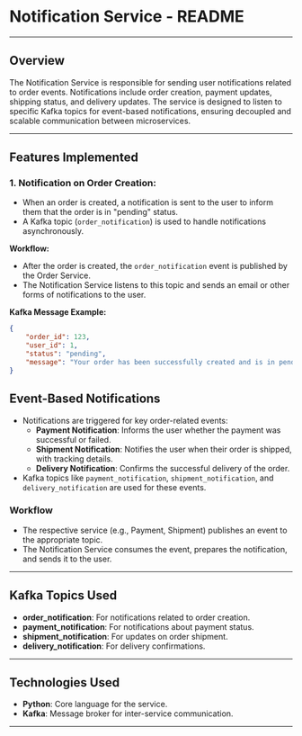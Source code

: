 # Notification Service - README

---

## Overview

The Notification Service is responsible for sending user notifications related to order events. Notifications include order creation, payment updates, shipping status, and delivery updates. The service is designed to listen to specific Kafka topics for event-based notifications, ensuring decoupled and scalable communication between microservices.

---

## Features Implemented

### 1. Notification on Order Creation:
- When an order is created, a notification is sent to the user to inform them that the order is in "pending" status.
- A Kafka topic (`order_notification`) is used to handle notifications asynchronously.

**Workflow:**
- After the order is created, the `order_notification` event is published by the Order Service.
- The Notification Service listens to this topic and sends an email or other forms of notifications to the user.

**Kafka Message Example:**
```json
{
    "order_id": 123,
    "user_id": 1,
    "status": "pending",
    "message": "Your order has been successfully created and is in pending status."
}
```
## Event-Based Notifications

- Notifications are triggered for key order-related events:
  - **Payment Notification**: Informs the user whether the payment was successful or failed.
  - **Shipment Notification**: Notifies the user when their order is shipped, with tracking details.
  - **Delivery Notification**: Confirms the successful delivery of the order.
- Kafka topics like `payment_notification`, `shipment_notification`, and `delivery_notification` are used for these events.

### Workflow

- The respective service (e.g., Payment, Shipment) publishes an event to the appropriate topic.
- The Notification Service consumes the event, prepares the notification, and sends it to the user.

---

## Kafka Topics Used

- **order_notification**: For notifications related to order creation.
- **payment_notification**: For notifications about payment status.
- **shipment_notification**: For updates on order shipment.
- **delivery_notification**: For delivery confirmations.

---

## Technologies Used

- **Python**: Core language for the service.
- **Kafka**: Message broker for inter-service communication.
<!-- - **SMTP/Email API**: For sending email notifications.
- **Logging**: Used for monitoring and debugging. -->

---

<!-- ## How to Run

### 1. Set Up Kafka:

- Ensure the Kafka broker is running and the required topics (`order_notification`, `payment_notification`, `shipment_notification`, `delivery_notification`) are created. -->

<!-- ### 2. Environment Variables:

- Configure the following environment variables for email notifications:
  - `SMTP_SERVER`
  - `SMTP_PORT`
  - `EMAIL_USERNAME`
  - `EMAIL_PASSWORD`

### 3. Start the Service:

- Install dependencies:
    ```bash
    pip install -r requirements.txt
    ```
- Run the Notification Service:
    ```bash
    python notification_service.py
    ``` -->

<!-- ---

## Future Enhancements

1. **Push Notifications**:
   - Integrate with a push notification service (e.g., Firebase) to send app notifications.
2. **Custom Notification Preferences**:
   - Allow users to customize notification preferences (e.g., email, SMS, push).
3. **Retry Mechanism**:
   - Implement a retry mechanism for failed notifications to ensure reliability.
4. **Logging and Monitoring**: -->
   <!-- - Integrate with centralized logging and monitoring tools (e.g., ELK Stack, Grafana) for better observability. -->